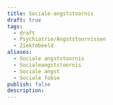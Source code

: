 ```yaml
---
title: Sociale-angststoornis
draft: true
tags:
  - draft
  - Psychiatrie/Angststoornissen
  - Ziektebeeld
aliases:
  - Sociale angststoornis
  - Socialeangststoornis
  - Sociale angst
  - Sociale fobie
publish: false
description:
---
```

